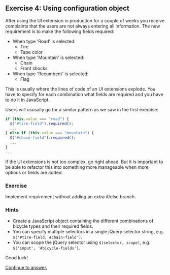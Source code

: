 ## Exercise 4: Using configuration object

After using the UI extension in production for a couple of weeks you receive
complaints that the users are not always entering all information. The new
requirement is to make the following fields required:

* When type 'Road' is selected:
    * Tire
    * Tape color
* When type 'Mountain' is selected:
    * Chain
    * Front shocks
* When type 'Recumbent' is selected:
    * Flag

This is usually where the lines of code of an UI extensions explode. You have to
specify for each combination what fields are required and you have to do it in
JavaScript.

Users will ususally go for a similar pattern as we saw in the first exercise:

``` js
if (this.value === "road") {
  $("#tire-field").required();
  ...
} else if (this.value === "mountain") {
  $("#chain-field").required();
  ...
}
...
```

If the UI extensions is not too complex, go right ahead. But it is important to
be able to refactor this into something more manageable when more options or
fields are added.

### Exercise

Implement requirement without adding an extra if/else branch.

### Hints

* Create a JavaScript object containing the different combinations of bicycle
  types and their required fields.
* You can specify multiple selectors in a single jQuery selector string, e.g.
  `$('#tire-field, #chain-field')`.
* You can scope the jQuery selector using `$(selector, scope)`, e.g. `$('input',
  '#bicycle-fields')`.

Good luck!

[Continue to answer.](answer-04-using-configuration-object.md)
